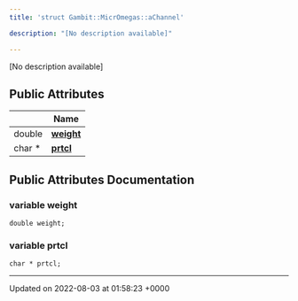 ```yaml
---
title: 'struct Gambit::MicrOmegas::aChannel'

description: "[No description available]"

---
```









[No description available]

## Public Attributes

|                | Name           |
| -------------- | -------------- |
| double | **[weight](/documentation/code/main/classes/structgambit_1_1micromegas_1_1achannel/#variable-weight)**  |
| char * | **[prtcl](/documentation/code/main/classes/structgambit_1_1micromegas_1_1achannel/#variable-prtcl)**  |

## Public Attributes Documentation

### variable weight

```
double weight;
```


### variable prtcl

```
char * prtcl;
```


-------------------------------

Updated on 2022-08-03 at 01:58:23 +0000